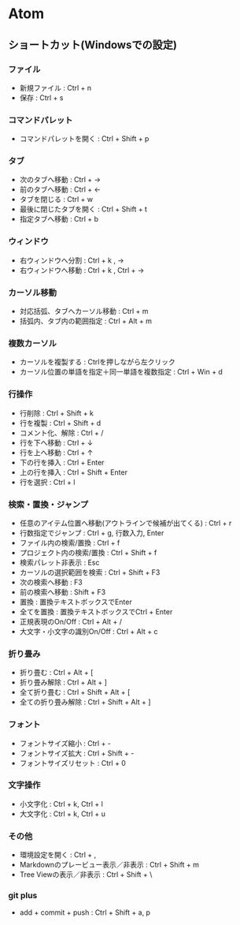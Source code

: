 # Atom

## ショートカット(Windowsでの設定)

### ファイル

* 新規ファイル : Ctrl + n
* 保存 : Ctrl + s

### コマンドパレット

* コマンドパレットを開く : Ctrl + Shift + p

### タブ

* 次のタブへ移動 : Ctrl + →
* 前のタブへ移動 : Ctrl + ←
* タブを閉じる : Ctrl + w
* 最後に閉じたタブを開く : Ctrl + Shift + t
* 指定タブへ移動 : Ctrl + b

### ウィンドウ

* 右ウィンドウへ分割 : Ctrl + k , →
* 右ウィンドウへ移動 : Ctrl + k , Ctrl + →

### カーソル移動

* 対応括弧、タブへカーソル移動 : Ctrl + m
* 括弧内、タブ内の範囲指定 : Ctrl + Alt + m

### 複数カーソル

* カーソルを複製する : Ctrlを押しながら左クリック
* カーソル位置の単語を指定＋同一単語を複数指定 : Ctrl + Win + d

### 行操作

* 行削除 : Ctrl + Shift + k
* 行を複製 : Ctrl + Shift + d
* コメント化、解除 : Ctrl + /
* 行を下へ移動 : Ctrl + ↓
* 行を上へ移動 : Ctrl + ↑
* 下の行を挿入 : Ctrl + Enter
* 上の行を挿入 : Ctrl + Shift + Enter
* 行を選択 : Ctrl + l

### 検索・置換・ジャンプ

* 任意のアイテム位置へ移動(アウトラインで候補が出てくる) : Ctrl + r
* 行数指定でジャンプ : Ctrl + g, 行数入力, Enter
* ファイル内の検索/置換 : Ctrl + f
* プロジェクト内の検索/置換 : Ctrl + Shift + f
* 検索パレット非表示 : Esc
* カーソルの選択範囲を検索 : Ctrl + Shift + F3
* 次の検索へ移動 : F3
* 前の検索へ移動 : Shift + F3
* 置換 : 置換テキストボックスでEnter
* 全てを置換 : 置換テキストボックスでCtrl + Enter
* 正規表現のOn/Off : Ctrl + Alt + /
* 大文字・小文字の識別On/Off : Ctrl + Alt + c

### 折り畳み

* 折り畳む : Ctrl + Alt + [
* 折り畳み解除 : Ctrl + Alt + ]
* 全て折り畳む : Ctrl + Shift + Alt + [
* 全ての折り畳み解除 : Ctrl + Shift + Alt + ]

### フォント

* フォントサイズ縮小 : Ctrl + -
* フォントサイズ拡大 : Ctrl + Shift + -
* フォントサイズリセット : Ctrl + 0

### 文字操作

* 小文字化 : Ctrl + k, Ctrl + l
* 大文字化 : Ctrl + k, Ctrl + u

### その他

* 環境設定を開く : Ctrl + ,
* Markdownのプレービュー表示／非表示 : Ctrl + Shift + m
* Tree Viewの表示／非表示 : Ctrl + Shift + \

### git plus

* add + commit + push : Ctrl + Shift + a, p
